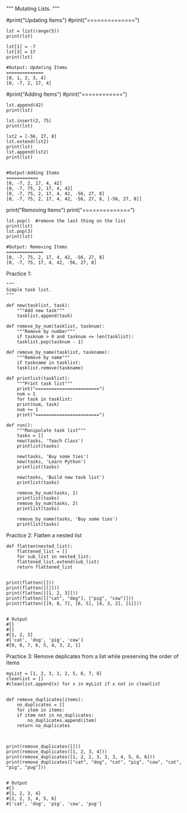 """
Mutating Lists.
"""

#print("Updating Items")
#print("==============")

	lst = list(range(5))
	print(lst)

	lst[1] = -7
	lst[3] = 17
	print(lst)

	#Output: Updating Items
	==============
	[0, 1, 2, 3, 4]
	[0, -7, 2, 17, 4]



#print("Adding Items")
#print("============")

	lst.append(42)
	print(lst)

	lst.insert(2, 75)
	print(lst)

	lst2 = [-56, 27, 8]
	lst.extend(lst2)
	print(lst)
	lst.append(lst2)
	print(lst)


	#Output:Adding Items
	============
	[0, -7, 2, 17, 4, 42]
	[0, -7, 75, 2, 17, 4, 42]
	[0, -7, 75, 2, 17, 4, 42, -56, 27, 8]
	[0, -7, 75, 2, 17, 4, 42, -56, 27, 8, [-56, 27, 8]]

print("Removing Items")
print("==============")

	lst.pop()  #remove the last thing on the list
	print(lst)
	lst.pop(3)
	print(lst)

	#Output: Removing Items
	==============
	[0, -7, 75, 2, 17, 4, 42, -56, 27, 8]
	[0, -7, 75, 17, 4, 42, -56, 27, 8]
	
	
	
Practice 1: 

	"""
	Simple task list.
	"""

	def new(tasklist, task):
	    """Add new task"""
	    tasklist.append(task)

	def remove_by_num(tasklist, tasknum):
	    """Remove by number"""
	    if tasknum > 0 and tasknum <= len(tasklist):
		tasklist.pop(tasknum - 1)

	def remove_by_name(tasklist, taskname):
	    """Remove by name"""
	    if taskname in tasklist:
		tasklist.remove(taskname)

	def printlist(tasklist):
	    """Print task list"""
	    print("========================")
	    num = 1
	    for task in tasklist:
		print(num, task)
		num += 1
	    print("========================")

	def run():
	    """Manipulate task list"""
	    tasks = []
	    new(tasks, 'Teach Class')
	    printlist(tasks)

	    new(tasks, 'Buy some ties')
	    new(tasks, 'Learn Python')
	    printlist(tasks)

	    new(tasks, 'Build new task list')
	    printlist(tasks)

	    remove_by_num(tasks, 1)
	    printlist(tasks)
	    remove_by_num(tasks, 2)
	    printlist(tasks)

	    remove_by_name(tasks, 'Buy some ties')
	    printlist(tasks)


Practice 2: Flatten a nested list

	def flatten(nested_list):
	    flattened_list = []
	    for sub_list in nested_list:
		flattened_list.extend(sub_list)
	    return flattened_list

	
	print(flatten([]))
	print(flatten([[]]))
	print(flatten([[1, 2, 3]]))
	print(flatten([["cat", "dog"], ["pig", "cow"]]))
	print(flatten([[9, 8, 7], [6, 5], [4, 3, 2], [1]]))


	# Output
	#[]
	#[]
	#[1, 2, 3]
	#['cat', 'dog', 'pig', 'cow']
	#[9, 8, 7, 6, 5, 4, 3, 2, 1]


Practice 3: Remove deplicates from a list while preserving the order of items

	myList = [1, 2, 3, 1, 2, 5, 6, 7, 8]
	cleanlist = []
	#cleanlist.append(x) for x in myList if x not in cleanlist


	def remove_duplicates(items):
	    no_duplicates = []
	    for item in items:
		if item not in no_duplicates:
		    no_duplicates.append(item)
	    return no_duplicates



	print(remove_duplicates([]))
	print(remove_duplicates([1, 2, 3, 4]))
	print(remove_duplicates([1, 2, 2, 3, 3, 3, 4, 5, 6, 6]))
	print(remove_duplicates(["cat", "dog", "cat", "pig", "cow", "cat", "pig", "pug"]))


	# Output
	#[]
	#[1, 2, 3, 4]
	#[1, 2, 3, 4, 5, 6]
	#['cat', 'dog', 'pig', 'cow', 'pug']
